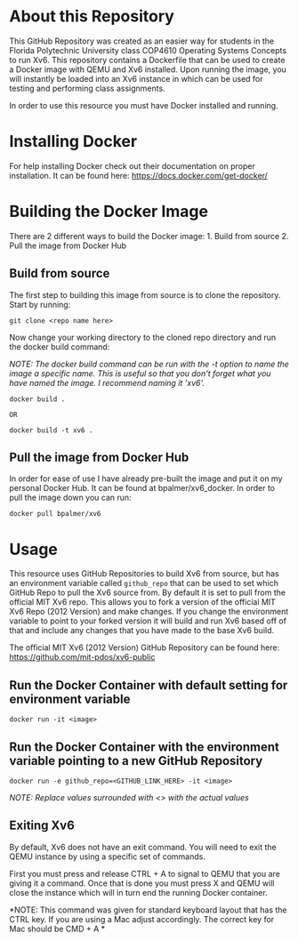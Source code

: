 # About this Repository

This GitHub Repository was created as an easier way for students in the Florida Polytechnic University class COP4610 Operating Systems Concepts to run Xv6. This repository contains a Dockerfile that can be used to create a Docker image with QEMU and Xv6 installed. Upon running the image, you will instantly be loaded into an Xv6 instance in which can be used for testing and performing class assignments.

In order to use this resource you must have Docker installed and running.

# Installing Docker

For help installing Docker check out their documentation on proper installation. It can be found here: https://docs.docker.com/get-docker/ 

# Building the Docker Image

There are 2 different ways to build the Docker image:
    1. Build from source
    2. Pull the image from Docker Hub

## Build from source

The first step to building this image from source is to clone the repository. Start by running:
```
git clone <repo name here>
```

Now change your working directory to the cloned repo directory and run the docker build command:

*NOTE: The docker build command can be run with the -t option to name the image a specific name. This is useful so that you don't forget what you have named the image. I recommend naming it 'xv6'.*

```
docker build .

OR

docker build -t xv6 .
```

## Pull the image from Docker Hub

In order for ease of use I have already pre-built the image and put it on my personal Docker Hub. It can be found at bpalmer/xv6_docker. In order to pull the image down you can run:

```
docker pull bpalmer/xv6
```

# Usage

This resource uses GitHub Repositories to build Xv6 from source, but has an environment variable called `github_repo` that can be used to set which GitHub Repo to pull the Xv6 source from. By default it is set to pull from the official MIT Xv6 repo. This allows you to fork a version of the official MIT Xv6 Repo (2012 Version) and make changes. If you change the environment variable to point to your forked version it will build and run Xv6 based off of that and include any changes that you have made to the base Xv6 build.

The official MIT Xv6 (2012 Version) GitHub Repository can be found here: https://github.com/mit-pdos/xv6-public

## Run the Docker Container with default setting for environment variable

```
docker run -it <image>
```

## Run the Docker Container with the environment variable pointing to a new GitHub Repository

```
docker run -e github_repo=<GITHUB_LINK_HERE> -it <image>
```

*NOTE: Replace values surrounded with <> with the actual values*

## Exiting Xv6

By default, Xv6 does not have an exit command. You will need to exit the QEMU instance by using a specific set of commands.

First you must press and release CTRL + A to signal to QEMU that you are giving it a command. Once that is done you must press X and QEMU will close the instance which will in turn end the running Docker container.

*NOTE: This command was given for standard keyboard layout that has the CTRL key. If you are using a Mac adjust accordingly. The correct key for Mac should be CMD + A *
